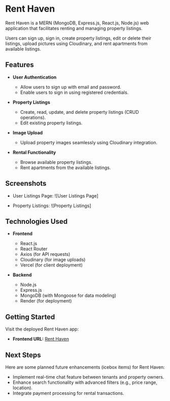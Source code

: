 # Rent Haven
Rent Haven is a MERN (MongoDB, Express.js, React.js, Node.js) web application that facilitates renting and managing property listings. 

Users can sign up, sign in, create property listings, edit or delete their listings, upload pictures using Cloudinary, and rent apartments from available listings.


## Features

- **User Authentication**
  - Allow users to sign up with email and password.
  - Enable users to sign in using registered credentials.

- **Property Listings**
  - Create, read, update, and delete property listings (CRUD operations).
  - Edit existing property listings.

- **Image Upload**
  - Upload property images seamlessly using Cloudinary integration.

- **Rental Functionality**
  - Browse available property listings.
  - Rent apartments from the available listings.


## Screenshots

- User Listings Page:
  ![User Listings Page]

- Property Listings:
  ![Property Listings]

## Technologies Used

- **Frontend**
  - React.js
  - React Router
  - Axios (for API requests)
  - Cloudinary (for image uploads)
  - Vercel (for client deployment)

- **Backend**
  - Node.js
  - Express.js
  - MongoDB (with Mongoose for data modeling)
  - Render (for deployment)


## Getting Started

Visit the deployed Rent Haven app:
- **Frontend URL:** [Rent Haven](https://project-3-rental-app-fe.vercel.app/)


## Next Steps

Here are some planned future enhancements (icebox items) for Rent Haven:
- Implement real-time chat feature between tenants and property owners.
- Enhance search functionality with advanced filters (e.g., price range, location).
- Integrate payment processing for rental transactions.
